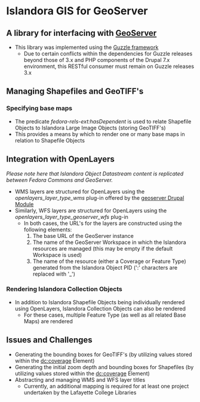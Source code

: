 # Islandora GIS for GeoServer

## A library for interfacing with [GeoServer](http://geoserver.org/)

* This library was implemented using the [Guzzle framework](http://guzzle.readthedocs.org/en/latest/)
  * Due to certain conflicts within the dependencies for Guzzle releases beyond those of 3.x and PHP components of the Drupal 7.x environment, this RESTful consumer must remain on Guzzle releases 3.x

## Managing Shapefiles and GeoTIFF's

### Specifying base maps
* The predicate _fedora-rels-ext:hasDependent_ is used to relate Shapefile Objects to Islandora Large Image Objects (storing GeoTIFF's)
* This provides a means by which to render one or many base maps in relation to Shapefile Objects

## Integration with OpenLayers
_Please note here that Islandora Object Datastream content is replicated between Fedora Commons and GeoServer._

* WMS layers are structured for OpenLayers using the _openlayers\_layer\_type\_wms_ plug-in offered by the [geoserver Drupal Module](https://www.drupal.org/project/geoserver)
* Similarly, WFS layers are structured for OpenLayers using the _openlayers\_layer\_type\_geoserver\_wfs_ plug-in
  * In both cases, the URL's for the layers are constructed using the following elements:
    1. The base URL of the GeoServer instance
    2. The name of the GeoServer Workspace in which the Islandora resources are managed (this may be empty if the default Workspace is used)
    3. The name of the resource (either a Coverage or Feature Type) generated from the Islandora Object PID (':' characters are replaced with '_')

### Rendering Islandora Collection Objects
* In addition to Islandora Shapefile Objects being individually rendered using OpenLayers, Islandora Collection Objects can also be rendered
  * For these cases, multiple Feature Type (as well as all related Base Maps) are rendered

## Issues and Challenges
* Generating the bounding boxes for GeoTIFF's (by utilizing values stored within the <dc:coverage> Element)
* Generating the initial zoom depth and bounding boxes for Shapefiles (by utilizing values stored within the <dc:coverage> Element)
* Abstracting and managing WMS and WFS layer titles
  * Currently, an additional mapping is required for at least one project undertaken by the Lafayette College Libraries

